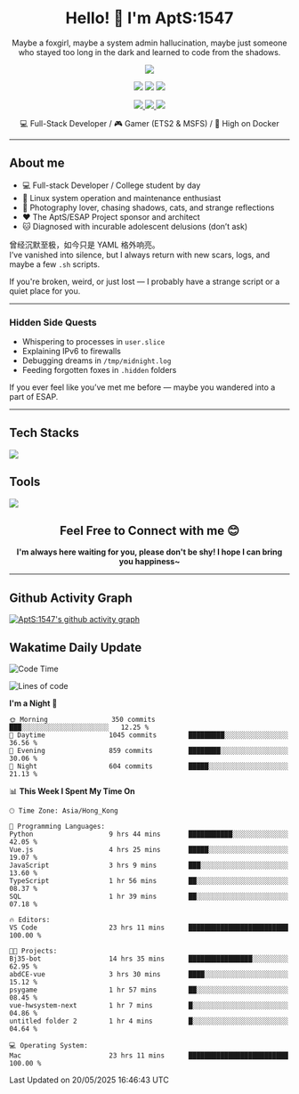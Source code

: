 <div align="center">
  <h1>Hello! 👋 I'm AptS:1547</h1>
  <p>Maybe a foxgirl, maybe a system admin hallucination, maybe just someone who stayed too long in the dark and learned to code from the shadows.</p>
</div>

<div align="center">
  <p>
    <a href="https://github.com/AptS-1547">
      <img src="https://github-readme-stats.vercel.app/api?username=AptS-1547&show_icons=true&theme=transparent" />
    </a>
  </p>

  <p>
    <img src="https://komarev.com/ghpvc/?username=AptS-1547&color=blue&style=flat-square" />
    <img src="https://img.shields.io/github/followers/AptS-1547?style=flat-square" />
    <img src="https://img.shields.io/github/stars/AptS-1547?style=flat-square" />
  </p>

  <p>
    <a href="https://www.esaps.net/">
      <img src="https://img.shields.io/badge/website-4493f8?style=for-the-badge&logo=About.me&logoColor=white" />
    </a>
    <a href="https://wwwesaps.net/feed/">
      <img src="https://img.shields.io/badge/RSS-4493f8?style=for-the-badge&logo=rss&logoColor=white" />
    </a>
    <a href="mailto:apts-1547@esaps.net">
      <img src="https://img.shields.io/badge/Email-4493f8?style=for-the-badge&logo=gmail&logoColor=white" />
    </a>
  </p>

  <p>
    💻 Full-Stack Developer / 🎮 Gamer (ETS2 & MSFS) / 🐋 High on Docker
  </p>
</div>

---

## About me

- 💻 Full-stack Developer / College student by day  
- 📶 Linux system operation and maintenance enthusiast  
- 📸 Photography lover, chasing shadows, cats, and strange reflections  
- ❤ The AptS/ESAP Project sponsor and architect  
- 🐱 Diagnosed with incurable adolescent delusions (don’t ask)

曾经沉默至极，如今只是 YAML 格外响亮。  
I’ve vanished into silence, but I always return with new scars, logs, and maybe a few `.sh` scripts.

If you're broken, weird, or just lost — I probably have a strange script or a quiet place for you.

---

### Hidden Side Quests

- Whispering to processes in `user.slice`  
- Explaining IPv6 to firewalls  
- Debugging dreams in `/tmp/midnight.log`  
- Feeding forgotten foxes in `.hidden` folders  

If you ever feel like you’ve met me before — maybe you wandered into a part of ESAP.

---

## Tech Stacks

<a href="https://skillicons.dev">
  <img src="https://skillicons.dev/icons?i=py,arduino,php,html,css,javascript,typescript,bash,java,kotlin,vue,go,nodejs,cpp,rust,tailwind" />
</a>

## Tools

<a href="https://skillicons.dev">
  <img src="https://skillicons.dev/icons?i=ae,pr,ps,au,blender,visualstudio,vscode,androidstudio,idea,anaconda,gradle,maven,npm,vite,yarn,cloudflare,docker,git,github,githubactions,jenkins,nginx,workers,wordpress,sentry,grafana,prometheus,postgres,mysql,mongodb,redis" />
</a>

<div align="center">
  <h2>Feel Free to Connect with me 😊</h2>
  <strong>I'm always here waiting for you, please don't be shy! I hope I can bring you happiness~</strong>
</div>

---

## Github Activity Graph

[![AptS:1547's github activity graph](https://github-readme-activity-graph.vercel.app/graph?username=AptS-1547&theme=react-dark)](https://github.com/AptS-1547)

## Wakatime Daily Update

<!--START_SECTION:waka-->
![Code Time](http://img.shields.io/badge/Code%20Time-510%20hrs%2023%20mins-blue)

![Lines of code](https://img.shields.io/badge/From%20Hello%20World%20I%27ve%20Written-622.4%20thousand%20lines%20of%20code-blue)

**I'm a Night 🦉** 

```text
🌞 Morning                350 commits         ███░░░░░░░░░░░░░░░░░░░░░░   12.25 % 
🌆 Daytime                1045 commits        █████████░░░░░░░░░░░░░░░░   36.56 % 
🌃 Evening                859 commits         ████████░░░░░░░░░░░░░░░░░   30.06 % 
🌙 Night                  604 commits         █████░░░░░░░░░░░░░░░░░░░░   21.13 % 
```


📊 **This Week I Spent My Time On** 

```text
🕑︎ Time Zone: Asia/Hong_Kong

💬 Programming Languages: 
Python                   9 hrs 44 mins       ███████████░░░░░░░░░░░░░░   42.05 % 
Vue.js                   4 hrs 25 mins       █████░░░░░░░░░░░░░░░░░░░░   19.07 % 
JavaScript               3 hrs 9 mins        ███░░░░░░░░░░░░░░░░░░░░░░   13.60 % 
TypeScript               1 hr 56 mins        ██░░░░░░░░░░░░░░░░░░░░░░░   08.37 % 
SQL                      1 hr 39 mins        ██░░░░░░░░░░░░░░░░░░░░░░░   07.18 % 

🔥 Editors: 
VS Code                  23 hrs 11 mins      █████████████████████████   100.00 % 

🐱‍💻 Projects: 
Bj35-bot                 14 hrs 35 mins      ████████████████░░░░░░░░░   62.95 % 
abdCE-vue                3 hrs 30 mins       ████░░░░░░░░░░░░░░░░░░░░░   15.12 % 
psygame                  1 hr 57 mins        ██░░░░░░░░░░░░░░░░░░░░░░░   08.45 % 
vue-hwsystem-next        1 hr 7 mins         █░░░░░░░░░░░░░░░░░░░░░░░░   04.86 % 
untitled folder 2        1 hr 4 mins         █░░░░░░░░░░░░░░░░░░░░░░░░   04.64 % 

💻 Operating System: 
Mac                      23 hrs 11 mins      █████████████████████████   100.00 % 
```


 Last Updated on 20/05/2025 16:46:43 UTC
<!--END_SECTION:waka-->
